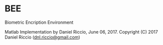 # BEE
Biometric Encription Environment

Matlab Implementation by Daniel Riccio, June 06, 2017. 
Copyright (C) 2017 Daniel Riccio (dnl.riccio@gmail.com)
